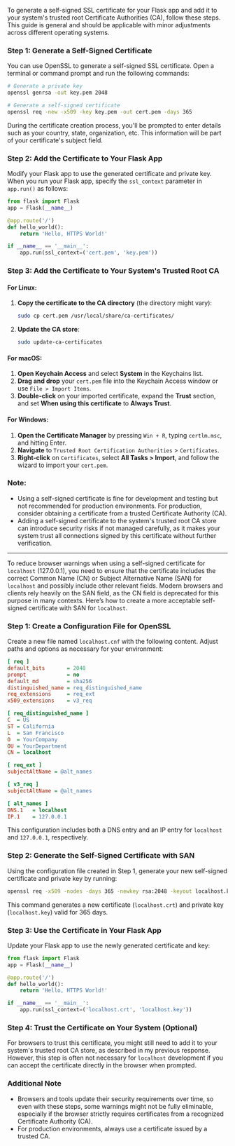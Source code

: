 To generate a self-signed SSL certificate for your Flask app and add it to your system's trusted root Certificate Authorities (CA), follow these steps. This guide is general and should be applicable with minor adjustments across different operating systems.

### Step 1: Generate a Self-Signed Certificate

You can use OpenSSL to generate a self-signed SSL certificate. Open a terminal or command prompt and run the following commands:

```bash
# Generate a private key
openssl genrsa -out key.pem 2048

# Generate a self-signed certificate
openssl req -new -x509 -key key.pem -out cert.pem -days 365
```

During the certificate creation process, you'll be prompted to enter details such as your country, state, organization, etc. This information will be part of your certificate's subject field.

### Step 2: Add the Certificate to Your Flask App

Modify your Flask app to use the generated certificate and private key. When you run your Flask app, specify the `ssl_context` parameter in `app.run()` as follows:

```python
from flask import Flask
app = Flask(__name__)

@app.route('/')
def hello_world():
    return 'Hello, HTTPS World!'

if __name__ == '__main__':
    app.run(ssl_context=('cert.pem', 'key.pem'))
```

### Step 3: Add the Certificate to Your System's Trusted Root CA

#### For Linux:

1. **Copy the certificate to the CA directory** (the directory might vary):
   ```bash
   sudo cp cert.pem /usr/local/share/ca-certificates/
   ```
2. **Update the CA store**:
   ```bash
   sudo update-ca-certificates
   ```

#### For macOS:

1. **Open Keychain Access** and select **System** in the Keychains list.
2. **Drag and drop** your `cert.pem` file into the Keychain Access window or use `File > Import Items`.
3. **Double-click** on your imported certificate, expand the **Trust** section, and set **When using this certificate** to **Always Trust**.

#### For Windows:

1. **Open the Certificate Manager** by pressing `Win + R`, typing `certlm.msc`, and hitting Enter.
2. **Navigate** to `Trusted Root Certification Authorities` > `Certificates`.
3. **Right-click** on `Certificates`, select **All Tasks > Import**, and follow the wizard to import your `cert.pem`.

### Note:

- Using a self-signed certificate is fine for development and testing but not recommended for production environments. For production, consider obtaining a certificate from a trusted Certificate Authority (CA).
- Adding a self-signed certificate to the system's trusted root CA store can introduce security risks if not managed carefully, as it makes your system trust all connections signed by this certificate without further verification.

---

To reduce browser warnings when using a self-signed certificate for `localhost` (127.0.0.1), you need to ensure that the certificate includes the correct Common Name (CN) or Subject Alternative Name (SAN) for `localhost` and possibly include other relevant fields. Modern browsers and clients rely heavily on the SAN field, as the CN field is deprecated for this purpose in many contexts. Here’s how to create a more acceptable self-signed certificate with SAN for `localhost`.

### Step 1: Create a Configuration File for OpenSSL

Create a new file named `localhost.cnf` with the following content. Adjust paths and options as necessary for your environment:

```ini
[ req ]
default_bits       = 2048
prompt             = no
default_md         = sha256
distinguished_name = req_distinguished_name
req_extensions     = req_ext
x509_extensions    = v3_req

[ req_distinguished_name ]
C  = US
ST = California
L  = San Francisco
O  = YourCompany
OU = YourDepartment
CN = localhost

[ req_ext ]
subjectAltName = @alt_names

[ v3_req ]
subjectAltName = @alt_names

[ alt_names ]
DNS.1   = localhost
IP.1    = 127.0.0.1
```

This configuration includes both a DNS entry and an IP entry for `localhost` and `127.0.0.1`, respectively.

### Step 2: Generate the Self-Signed Certificate with SAN

Using the configuration file created in Step 1, generate your new self-signed certificate and private key by running:

```bash
openssl req -x509 -nodes -days 365 -newkey rsa:2048 -keyout localhost.key -out localhost.crt -config localhost.cnf -extensions 'v3_req'
```

This command generates a new certificate (`localhost.crt`) and private key (`localhost.key`) valid for 365 days.

### Step 3: Use the Certificate in Your Flask App

Update your Flask app to use the newly generated certificate and key:

```python
from flask import Flask
app = Flask(__name__)

@app.route('/')
def hello_world():
    return 'Hello, HTTPS World!'

if __name__ == '__main__':
    app.run(ssl_context=('localhost.crt', 'localhost.key'))
```

### Step 4: Trust the Certificate on Your System (Optional)

For browsers to trust this certificate, you might still need to add it to your system's trusted root CA store, as described in my previous response. However, this step is often not necessary for `localhost` development if you can accept the certificate directly in the browser when prompted.

### Additional Note

- Browsers and tools update their security requirements over time, so even with these steps, some warnings might not be fully eliminable, especially if the browser strictly requires certificates from a recognized Certificate Authority (CA).
- For production environments, always use a certificate issued by a trusted CA.
